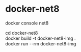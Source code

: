 # docker-net8
 docker console net8
 
 cd docker-net8\
 docker build -t docker-net8-img .\
 docker run --rm docker-net8-img

